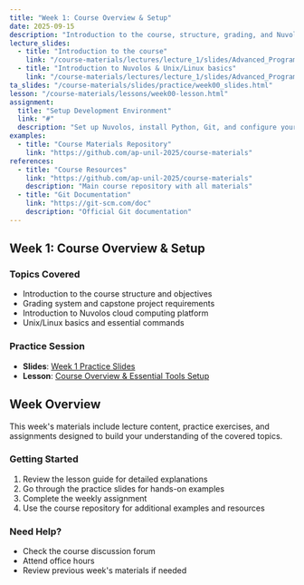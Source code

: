 ```yaml
---
title: "Week 1: Course Overview & Setup"
date: 2025-09-15
description: "Introduction to the course, structure, grading, and Nuvolos cloud computing platform"
lecture_slides:
  - title: "Introduction to the course"
    link: "/course-materials/lectures/lecture_1/slides/Advanced_Programming_2025_lecture_1a.pdf"
  - title: "Introduction to Nuvolos & Unix/Linux basics"
    link: "/course-materials/lectures/lecture_1/slides/Advanced_Programming_2025_lecture_1b.pdf"
ta_slides: "/course-materials/slides/practice/week00_slides.html"
lesson: "/course-materials/lessons/week00-lesson.html"
assignment:
  title: "Setup Development Environment"
  link: "#"
  description: "Set up Nuvolos, install Python, Git, and configure your development environment"
examples:
  - title: "Course Materials Repository"
    link: "https://github.com/ap-unil-2025/course-materials"
references:
  - title: "Course Resources"
    link: "https://github.com/ap-unil-2025/course-materials"
    description: "Main course repository with all materials"
  - title: "Git Documentation"
    link: "https://git-scm.com/doc"
    description: "Official Git documentation"
---
```


## Week 1: Course Overview & Setup

### Topics Covered
- Introduction to the course structure and objectives
- Grading system and capstone project requirements
- Introduction to Nuvolos cloud computing platform
- Unix/Linux basics and essential commands

### Practice Session
- **Slides**: [Week 1 Practice Slides](/course-materials/slides/practice/week00_slides.html)
- **Lesson**: [Course Overview & Essential Tools Setup](/course-materials/lessons/week00-lesson.html)

## Week Overview

This week's materials include lecture content, practice exercises, and assignments designed to build your understanding of the covered topics.

### Getting Started

1. Review the lesson guide for detailed explanations
2. Go through the practice slides for hands-on examples  
3. Complete the weekly assignment
4. Use the course repository for additional examples and resources

### Need Help?

- Check the course discussion forum
- Attend office hours
- Review previous week's materials if needed
